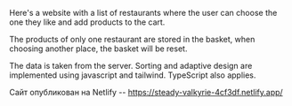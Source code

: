 Here's a website with a list of restaurants where the user can choose the one they like and add products to the cart.

The products of only one restaurant are stored in the basket,
when choosing another place, the basket will be reset.

The data is taken from the server.
Sorting and adaptive design are implemented using javascript and tailwind.
TypeScript also applies.

Сайт опубликован на Netlify -- https://steady-valkyrie-4cf3df.netlify.app/
